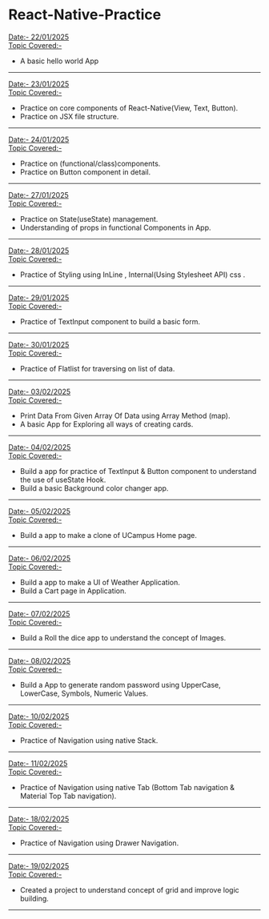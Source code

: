 # React-Native-Practice
<u>Date:- 22/01/2025</u> <br>
<u>Topic Covered:-</u>
* A basic hello world App
***
<u>Date:- 23/01/2025 </u><br>
<u>Topic Covered:-</u>
* Practice on core components of React-Native(View, Text, Button).
* Practice on JSX file structure.
***
<u>Date:- 24/01/2025 </u><br>
<u>Topic Covered:-</u>
* Practice on (functional/class)components.
* Practice on Button component in detail.
***
<u>Date:- 27/01/2025 </u><br>
<u>Topic Covered:-</u>
* Practice on State(useState) management.
* Understanding of props in functional Components in App.
***
<u>Date:- 28/01/2025 </u><br>
<u>Topic Covered:-</u>
* Practice of Styling using InLine , Internal(Using Stylesheet API) css .
***
<u>Date:- 29/01/2025 </u><br>
<u>Topic Covered:-</u>
* Practice of TextInput component to build a basic form.
***
<u>Date:- 30/01/2025 </u><br>
<u>Topic Covered:-</u>
* Practice of Flatlist for traversing on list of data.
***
<u>Date:- 03/02/2025 </u><br>
<u>Topic Covered:-</u>
* Print Data From Given Array Of Data using Array Method (map).
* A basic App for Exploring all ways of creating cards.
***
<u>Date:- 04/02/2025 </u><br>
<u>Topic Covered:-</u>
* Build a app for practice of TextInput & Button component to understand the use of useState Hook.
* Build a basic Background color changer app. 
***
<u>Date:- 05/02/2025 </u><br>
<u>Topic Covered:-</u>
* Build a app to make a clone of UCampus Home page.   
***
<u>Date:- 06/02/2025 </u><br>
<u>Topic Covered:-</u>
* Build a app to make a UI of Weather Application.
* Build a Cart page in Application.
***
<u>Date:- 07/02/2025 </u><br>
<u>Topic Covered:-</u>
* Build a Roll the dice app to understand the concept of Images.
***
<u>Date:- 08/02/2025 </u><br>
<u>Topic Covered:-</u>
* Build a App to generate random password using UpperCase, LowerCase, Symbols, Numeric Values.
***
<u>Date:- 10/02/2025 </u><br>
<u>Topic Covered:-</u>
* Practice of Navigation using native Stack. 
***
<u>Date:- 11/02/2025 </u><br>
<u>Topic Covered:-</u>
* Practice of Navigation using native Tab (Bottom Tab navigation & Material Top Tab navigation). 
***
<u>Date:- 18/02/2025 </u><br>
<u>Topic Covered:-</u>
* Practice of Navigation using Drawer Navigation. 
***
<u>Date:- 19/02/2025 </u><br>
<u>Topic Covered:-</u>
* Created a project to understand concept of grid and improve logic building. 
***